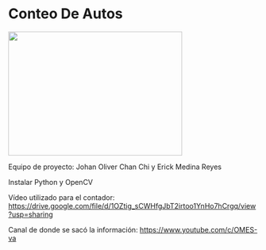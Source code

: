 # Conteo De Autos

<a href="https://imgflip.com/gif/59gf0l" align="center"><img src="https://i.imgflip.com/59gf0l.gif" width="350" height="250"/></a>

 Equipo de proyecto:
 Johan Oliver Chan Chi y Erick Medina Reyes

 Instalar Python y OpenCV
 
 Vídeo utilizado para el contador:
 https://drive.google.com/file/d/1OZtig_sCWHfgJbT2irtoo1YnHo7hCrgq/view?usp=sharing

 Canal de donde se sacó la información:
 https://www.youtube.com/c/OMES-va
 
